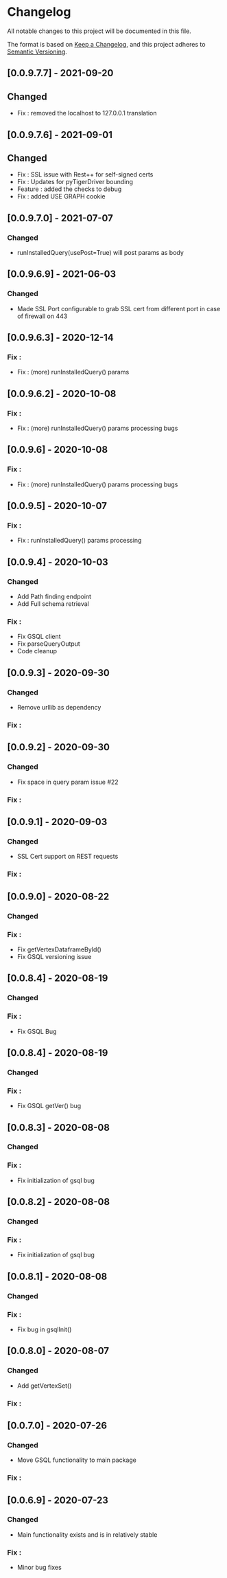 # Changelog

All notable changes to this project will be documented in this file.

The format is based on [Keep a Changelog](https://keepachangelog.com/en/1.0.0/),
and this project adheres to [Semantic Versioning](https://semver.org/spec/v2.0.0.html).

## [0.0.9.7.7] - 2021-09-20
## Changed
* Fix :  removed the localhost to 127.0.0.1 translation


## [0.0.9.7.6] - 2021-09-01
## Changed
* Fix :  SSL issue with Rest++ for self-signed certs 
* Fix :  Updates for pyTigerDriver bounding 
* Feature : added the checks to debug
* Fix :  added USE GRAPH cookie

## [0.0.9.7.0] - 2021-07-07
### Changed
* runInstalledQuery(usePost=True) will post params as body 


## [0.0.9.6.9] - 2021-06-03
### Changed
* Made SSL Port configurable to grab SSL cert from different port in case of firewall on 443


## [0.0.9.6.3] - 2020-12-14
### Fix : 
* Fix :  (more) runInstalledQuery() params 

## [0.0.9.6.2] - 2020-10-08
### Fix : 
* Fix :  (more) runInstalledQuery() params processing bugs


## [0.0.9.6] - 2020-10-08
### Fix : 
* Fix :  (more) runInstalledQuery() params processing bugs


## [0.0.9.5] - 2020-10-07
### Fix : 
* Fix :  runInstalledQuery() params processing


## [0.0.9.4] - 2020-10-03
### Changed
* Add Path finding endpoint
* Add Full schema retrieval

### Fix : 
* Fix GSQL client
* Fix parseQueryOutput
* Code cleanup

## [0.0.9.3] - 2020-09-30
### Changed
* Remove urllib as dependency
### Fix : 

## [0.0.9.2] - 2020-09-30
### Changed
* Fix space in query param issue #22
### Fix : 

## [0.0.9.1] - 2020-09-03
### Changed
* SSL Cert support on REST requests
### Fix : 

## [0.0.9.0] - 2020-08-22
### Changed
### Fix : 
* Fix getVertexDataframeById()
* Fix GSQL versioning issue

## [0.0.8.4] - 2020-08-19
### Changed
### Fix : 
* Fix GSQL Bug

## [0.0.8.4] - 2020-08-19
### Changed
### Fix : 
* Fix GSQL getVer() bug

## [0.0.8.3] - 2020-08-08
### Changed
### Fix : 
* Fix initialization of gsql bug

## [0.0.8.2] - 2020-08-08
### Changed
### Fix : 
* Fix initialization of gsql bug

## [0.0.8.1] - 2020-08-08
### Changed
### Fix : 
* Fix bug in gsqlInit()

## [0.0.8.0] - 2020-08-07
### Changed
* Add getVertexSet()
### Fix : 

## [0.0.7.0] - 2020-07-26
### Changed
* Move GSQL functionality to main package
### Fix : 

## [0.0.6.9] - 2020-07-23
### Changed
* Main functionality exists and is in relatively stable
### Fix : 
* Minor bug fixes

